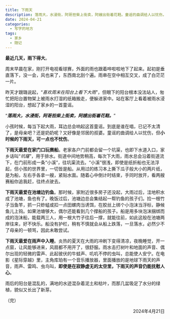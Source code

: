 ```yaml
---
title: 下雨天
description: 落雨大，水浸街，阿哥担柴上街卖，阿嫂出街着花鞋。童谣的曲调给人以忧伤，但小时候的下雨天，可一点也不忧伤。
date: 2024-04-21
categories:
  - 写字的地方
tags:
  - 家乡
  - 随记
---
```



**最近几天，雨下得大**。

周末早晨在家，刚打开电视看球赛，外面的雨也跟着哗啦啦地下了起来。起初是垂直落下，没一会，风也来了，东西南北刮个遍。雨串在空中相互交叉，成了白茫茫一片。

昨天才跟璐说起，“*喜欢周末在阳台上看下大雨*”，但眼下的阳台根本没法站人，匆忙把阳台置物架上被雨水打湿的纸箱搬走，便躲进家中。站在客厅上看着被雨水浸湿的阳台，想起了家乡的一首童谣。

“***落雨大，水浸街，阿哥担柴上街卖，阿嫂出街着花鞋。***”

小孩时候，每当下起大雨，耳边总会响起这首童谣。到底是谁在唱，已记不太清了，是母亲吧？还是奶奶呢？又好像是邻居的叔婆。童谣的曲调给人以忧伤，但**小时候的下雨天，可一点也不忧伤**。

**下雨天最爱在家门口玩赛船**。老家各户门前都会留一个坑渠，也即下水道入口，家乡话叫“*坑窿*”，用于排水。街道中间地势稍高，每次下大雨，雨水总会沿着街道流下，在门前形成一条“小溪”，往坑渠流去。“小溪”很浅，即使是纸折船也无法浮起，但小孩的世界里，一切皆是船。从用过的练习本上撕下瓜子般大小的两片纸，是为船，左右手各拿一艘，紧贴水面。随着心中倒计时结束，手同时放开，看两艘赛船你追我赶，往终点驶去。

**下雨天最爱在池塘边钓鱼**。那时候，家附近很多房子还没起，大雨过后，洼地积水成了池塘，鱼也有了。晚饭过后，池塘边总会集结起一帮钓鱼的孩子们。捡一根竹子当鱼竿，抓一只蚱蜢或扣一点田螺肉当诱饵，在胶丝上绑个小泡沫当浮标，静候鱼儿上钩。如果池塘够大，偶尔还能看到几个撑船的孩子。船是用多块泡沫捆绑而成的泡沫船，能载两三人，用一根大竹子往后一撑，就能往前，如此这般在池塘两岸往来，好不快乐。船没有护栏，稍有不慎就会从船上跌落，一旦落水，必然少不了母亲的一顿骂，因此未敢尝试。

**下雨天最爱在雨声中入睡**。炎热的夏天在大雨的冲刷下变得清凉，夜晚睡觉，开一点窗，让风能够进来，风扇都不用开了，很舒服。雨水击打树叶和地面的声音、偶尔出现的轻微的雷声、此起彼伏的牛蛙声、叽叽不停的虫叫，总能使人安宁。在电影《星际穿越》里，主角库珀有一个音乐播放器，里面播放的是地球下雨天的声音，雨声、雷鸣、虫鸟叫，**即使是在寂静虚无的太空里，下雨天的声音仍能抚慰人心**。

雨后的阳台是混乱的，满地的水迹混杂着泥土和枯叶，而那几盆吸足了水分的绿植，貌似又长出了新芽。

（完）

<p align="right">2024年4月21日</p>



